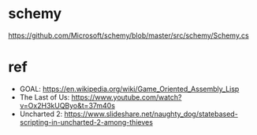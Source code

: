 # schemy

https://github.com/Microsoft/schemy/blob/master/src/schemy/Schemy.cs



# ref

- GOAL: https://en.wikipedia.org/wiki/Game_Oriented_Assembly_Lisp
- The Last of Us: https://www.youtube.com/watch?v=Ox2H3kUQByo&t=37m40s
- Uncharted 2: https://www.slideshare.net/naughty_dog/statebased-scripting-in-uncharted-2-among-thieves
